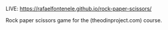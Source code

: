 
LIVE: https://rafaelfontenele.github.io/rock-paper-scissors/



Rock paper scissors game for the (theodinproject.com) course.
